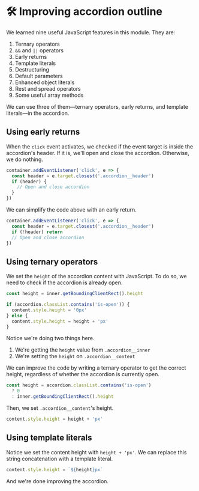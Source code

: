 # 🛠 Improving accordion outline

We learned nine useful JavaScript features in this module. They are:

1. Ternary operators
2. `&&` and `||` operators
3. Early returns
4. Template literals
5. Destructuring
6. Default parameters
7. Enhanced object literals
8. Rest and spread operators
9. Some useful array methods

We can use three of them—ternary operators, early returns, and template literals—in the accordion.

## Using early returns

When the `click` event activates, we checked if the event target is inside the accordion's header. If it is, we'll open and close the accordion. Otherwise, we do nothing.

```js
container.addEventListener('click', e => {
  const header = e.target.closest('.accordion__header')
  if (header) {
    // Open and close accordion
  }
})
```

We can simplify the code above with an early return.

```js
container.addEventListener('click', e => {
  const header = e.target.closest('.accordion__header')
  if (!header) return
  // Open and close accordion
})
```

## Using ternary operators

We set the `height` of the accordion content with JavaScript. To do so, we need to check if the accordion is already open.

```js
const height = inner.getBoundingClientRect().height

if (accordion.classList.contains('is-open')) {
  content.style.height = '0px'
} else {
  content.style.height = height + 'px'
}
```

Notice we're doing two things here.

1. We're getting the `height` value from `.accordion__inner`
2. We're setting the `height` on `.accordion__content`

We can improve the code by writing a ternary operator to get the correct height, regardless of whether the accordion is currently open.

```js
const height = accordion.classList.contains('is-open')
  ? 0
  : inner.getBoundingClientRect().height
```

Then, we set `.accordion__content`'s height.

```js
content.style.height = height + 'px'
```

## Using template literals

Notice we set the content height with `height + 'px'`. We can replace this string concatenation with a template literal.

```js
content.style.height = `${height}px`
```

And we're done improving the accordion.
